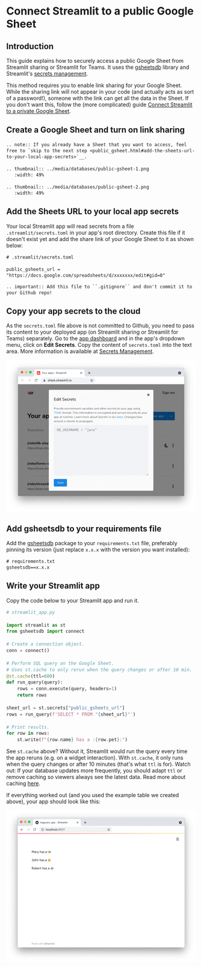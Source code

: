 # Connect Streamlit to a public Google Sheet

## Introduction

This guide explains how to securely access a public Google Sheet from Streamlit sharing or Streamlit for Teams. It uses the [gsheetsdb](https://github.com/betodealmeida/gsheets-db-api) library and Streamlit's [secrets management](../deploy_streamlit_app.html#secrets-management).

This method requires you to enable link sharing for your Google Sheet. While the sharing link will not appear in your code (and actually acts as sort of a password!), someone with the link can get all the data in the Sheet. If you don't want this, follow the (more complicated) guide [Connect Streamlit to a private Google Sheet](private_gsheet.md).

## Create a Google Sheet and turn on link sharing

```eval_rst
.. note:: If you already have a Sheet that you want to access, feel free to `skip to the next step <public_gsheet.html#add-the-sheets-url-to-your-local-app-secrets>`__.

.. thumbnail:: ../media/databases/public-gsheet-1.png
   :width: 49%

.. thumbnail:: ../media/databases/public-gsheet-2.png
   :width: 49%
```

## Add the Sheets URL to your local app secrets

Your local Streamlit app will read secrets from a file `.streamlit/secrets.toml` in your app's root directory. Create this file if it doesn't exist yet and add the share link of your Google Sheet to it as shown below:

```
# .streamlit/secrets.toml

public_gsheets_url = "https://docs.google.com/spreadsheets/d/xxxxxxx/edit#gid=0"
```

```eval_rst
.. important:: Add this file to ``.gitignore`` and don't commit it to your Github repo!
```

## Copy your app secrets to the cloud

As the `secrets.toml` file above is not committed to Github, you need to pass its content to your deployed app (on Streamlit sharing or Streamlit for Teams) separately. Go to the [app dashboard](https://share.streamlit.io/) and in the app's dropdown menu, click on **Edit Secrets**. Copy the content of `secrets.toml` into the text area. More information is available at [Secrets Management](../deploy_streamlit_app.html#secrets-management).

![](../media/databases/public-gsheet-3.png)

## Add gsheetsdb to your requirements file

Add the [gsheetsdb](https://github.com/betodealmeida/gsheets-db-api) package to your `requirements.txt` file, preferably pinning its version (just replace `x.x.x` with the version you want installed):

```
# requirements.txt
gsheetsdb==x.x.x
```

## Write your Streamlit app

Copy the code below to your Streamlit app and run it.

```python
# streamlit_app.py

import streamlit as st
from gsheetsdb import connect

# Create a connection object.
conn = connect()

# Perform SQL query on the Google Sheet.
# Uses st.cache to only rerun when the query changes or after 10 min.
@st.cache(ttl=600)
def run_query(query):
    rows = conn.execute(query, headers=1)
    return rows

sheet_url = st.secrets["public_gsheets_url"]
rows = run_query(f'SELECT * FROM "{sheet_url}"')

# Print results.
for row in rows:
    st.write(f"{row.name} has a :{row.pet}:")
```

See `st.cache` above? Without it, Streamlit would run the query every time the app reruns (e.g. on a widget interaction). With `st.cache`, it only runs when the query changes or after 10 minutes (that's what `ttl` is for). Watch out: If your database updates more frequently, you should adapt `ttl` or remove caching so viewers always see the latest data. Read more about caching [here](../caching.md).

If everything worked out (and you used the example table we created above), your app should look like this:

![](../media/databases/public-gsheet-4.png)
